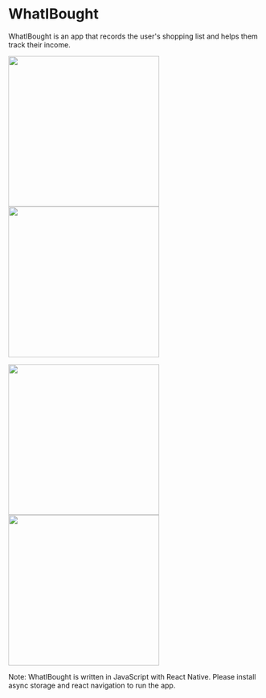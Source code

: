 # WhatIBought
WhatIBought is an app that records the user's shopping list and helps them track their income.

<img src="https://i.ibb.co/8xwrWN2/What-IBough-welcoome.png" width="300" />     <img src="https://i.ibb.co/Qmw6Ktp/What-IBough-about.png" width="300" />

<img src="https://i.ibb.co/C116YYQ/What-IBough-list.png" width="300" />     <img src="https://i.ibb.co/hR3tsB7/What-IBough-tracker.png" width="300" />


Note: WhatIBought is written in JavaScript with React Native. Please install async storage and react navigation to run the app.
